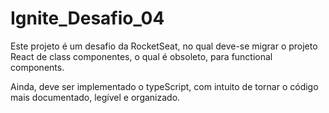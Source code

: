 # Ignite_Desafio_04

Este projeto é um desafio da RocketSeat, no qual deve-se migrar o projeto React de
class componentes, o qual é obsoleto, para functional components.

Ainda, deve ser implementado o typeScript, com intuito de tornar o código
mais documentado, legível e organizado.


